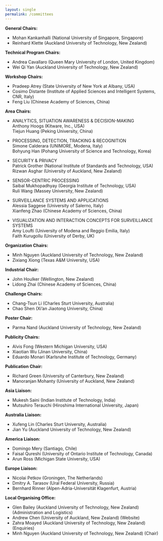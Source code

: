 ```yaml
---
layout: single
permalink: /committees
---
```

**General Chairs:**
- Mohan Kankanhalli (National University of Singapore, Singapore)
- Reinhard Klette (Auckland University of Technology, New Zealand)

**Technical Program Chairs:**
- Andrea Cavallaro (Queen Mary University of London, United Kingdom)
- Wei Qi Yan (Auckland University of Technology, New Zealand)

**Workshop Chairs:**
- Pradeep Atrey (State University of New York at Albany, USA)
- Cosimo Distante (Institute of Applied Sciences and Intelligent Systems, CNR, Italy)
- Feng Liu (Chinese Academy of Sciences, China)

**Area Chairs:**
- ANALYTICS, SITUATION AWARENESS & DECISION-MAKING<br/>
Anthony Hoogs (Kitware, Inc., USA)<br/>
Tiejun Huang (Peking University, China)

- PROCESSING, DETECTION, TRACKING & RECOGNITION<br/>
Simone Calderara (UNIMORE, Modena, Italy)<br/>
Bohyung Han (Pohang University of Science and Technology, Korea)

- SECURITY & PRIVACY<br/>
Patrick Grother (National Institute of Standards and Technology, USA)<br/>
Rizwan Asghar (University of Auckland, New Zealand)

- SENSOR-CENTRIC PROCESSING<br/>
Saibal Mukhopadhyay (Georgia Institute of Technology, USA)<br/>
Ruli Wang (Massey University, New Zealand)

- SURVEILLANCE SYSTEMS AND APPLICATIONS<br/>
Alessia Saggese (University of Salerno, Italy)<br/>
Xianfeng Zhao (Chinese Academy of Sciences, China)

- VISUALIZATION AND INTERACTION CONCEPTS FOR SURVEILLANCE SYSTEMS<br/>
Amy Loufti (University of Modena and Reggio Emilia, Italy)<br/>
Faith Kurugollu (University of Derby, UK)

**Organization Chairs:**
- Minh Nguyen (Auckland University of Technology, New Zealand)
- Zixiang Xiong (Texas A&M University, USA)

**Industrial Chair:**
- John Houlker (Wellington, New Zealand)
- Lidong Zhai (Chinese Academy of Sciences, China)

**Challenge Chairs:**
- Chang-Tsun Li (Charles Sturt University, Australia)
- Chao Shen (Xi’an Jiaotong University, China)

**Poster Chair:**
- Parma Nand (Auckland University of Technology, New Zealand)

**Publicity Chairs:**
- Alvis Fong (Western Michigan University, USA)
- Xiaotian Wu (Jinan University, China)
- Eduardo Monari (Karlsruhe Institute of Technology, Germany)

**Publication Chair:**
- Richard Green (University of Canterbury, New Zealand)
- Manoranjan Mohanty (University of Auckland, New Zealand)

**Asia Liaison:**
- Mukesh Saini (Indian Institute of Technology, India)
- Mutsuhiro Terauchi (Hiroshima International University, Japan)

**Australia Liaison:**
- Xufeng Lin (Charles Sturt University, Australia)
- Jian Yu (Auckland University of Technology, New Zealand)

**America Liaison:**
- Domingo Mery (Santiago, Chile)
- Faisal Qureshi (University of Ontario Institute of Technology, Canada)
- Arun Ross (Michigan State University, USA)

**Europe Liaison:**
- Nicolai Petkov (Groningen, The Netherlands)
- Dmitry A. Tarasov (Ural Federal University, Russia)
- Bernhard Rinner (Alpen-Adria-Universität Klagenfurt, Austria)

**Local Organising Office:**
- Glen Bailey (Auckland University of Technology, New Zealand) (Administration and Logistics)
- Andrew Chen (University of Auckland, New Zealand) (Website)
- Zahra Moayed (Auckland University of Technology, New Zealand) (Enquiries)
- Minh Nguyen (Auckland University of Technology, New Zealand) (Chair)